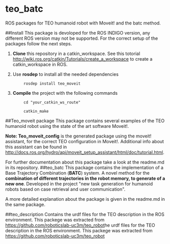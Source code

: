 teo_batc
=========

ROS packages for TEO humanoid robot with Moveit! and the batc method.

##Install
This package is devoloped for the ROS INDIGO version, any different ROS version may not be supported. For the correct setup of the packages follow the next steps.

1. **Clone** this repository in a catkin_workspace. See this totorial <http://wiki.ros.org/catkin/Tutorials/create_a_workspace> to create a catkin_workspace in ROS.

2. Use **rosdep** to install all the needed dependencies

```
		rosdep install teo_moveit
```

3. **Compile** the project with the following commands

```
		cd "your_catkin_ws_route"

		catkin_make	
```


##Teo_moveit package
This package contains several examples of the TEO humanoid robot using the state of the art software Moveit!. 

**Note: Teo_moveit_config** is the generated package using the moveit! assistant, for the correct TEO configuration in Moveit!. Additional info about this assistant can be found in <http://docs.ros.org/hydro/api/moveit_setup_assistant/html/doc/tutorial.html>.

For further documentation about this package take a look at the readme.md in its repository.
##teo_batc
This package contains the implementation of a Base Trajectory Combination (**BATC**) system. A novel method for the **combination of different trajectories in the robot memory, to generate of a new one**. Developed in the project "new task generation for humanoid robots based on case retrieval and user communication". 

A more detailed explanation about the package is given in the readme.md in the same package.

##teo_description
Contains the urdf files for the TEO description in the ROS environment. This packege was extracted from <https://github.com/roboticslab-uc3m/teo_robot>he urdf files for the TEO description in the ROS environment. This packege was extracted from <https://github.com/roboticslab-uc3m/teo_robot>